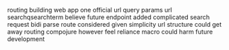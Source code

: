 routing building web app one official url query params url searchqsearchterm believe future endpoint added complicated search request bidi parse route considered given simplicity url structure could get away routing compojure however feel reliance macro could harm future development